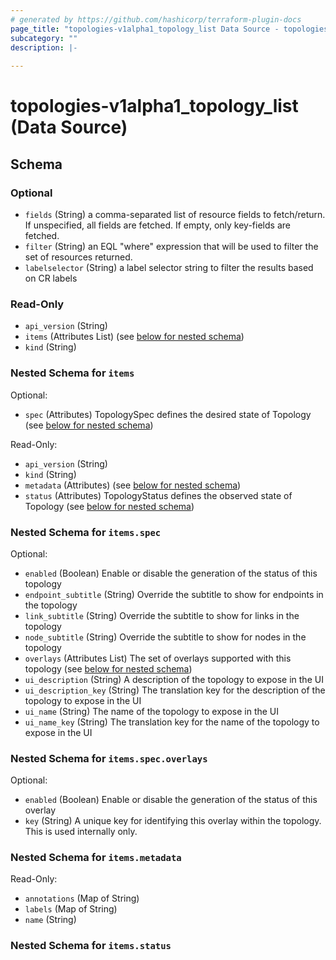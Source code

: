 ```yaml
---
# generated by https://github.com/hashicorp/terraform-plugin-docs
page_title: "topologies-v1alpha1_topology_list Data Source - topologies-v1alpha1"
subcategory: ""
description: |-
  
---
```


# topologies-v1alpha1_topology_list (Data Source)





<!-- schema generated by tfplugindocs -->
## Schema

### Optional

- `fields` (String) a comma-separated list of resource fields to fetch/return.  If unspecified, all fields are fetched.  If empty, only key-fields are fetched.
- `filter` (String) an EQL "where" expression that will be used to filter the set of resources returned.
- `labelselector` (String) a label selector string to filter the results based on CR labels

### Read-Only

- `api_version` (String)
- `items` (Attributes List) (see [below for nested schema](#nestedatt--items))
- `kind` (String)

<a id="nestedatt--items"></a>
### Nested Schema for `items`

Optional:

- `spec` (Attributes) TopologySpec defines the desired state of Topology (see [below for nested schema](#nestedatt--items--spec))

Read-Only:

- `api_version` (String)
- `kind` (String)
- `metadata` (Attributes) (see [below for nested schema](#nestedatt--items--metadata))
- `status` (Attributes) TopologyStatus defines the observed state of Topology (see [below for nested schema](#nestedatt--items--status))

<a id="nestedatt--items--spec"></a>
### Nested Schema for `items.spec`

Optional:

- `enabled` (Boolean) Enable or disable the generation of the status of this topology
- `endpoint_subtitle` (String) Override the subtitle to show for endpoints in the topology
- `link_subtitle` (String) Override the subtitle to show for links in the topology
- `node_subtitle` (String) Override the subtitle to show for nodes in the topology
- `overlays` (Attributes List) The set of overlays supported with this topology (see [below for nested schema](#nestedatt--items--spec--overlays))
- `ui_description` (String) A description of the topology to expose in the UI
- `ui_description_key` (String) The translation key for the description of the topology to expose in the UI
- `ui_name` (String) The name of the topology to expose in the UI
- `ui_name_key` (String) The translation key for the name of the topology to expose in the UI

<a id="nestedatt--items--spec--overlays"></a>
### Nested Schema for `items.spec.overlays`

Optional:

- `enabled` (Boolean) Enable or disable the generation of the status of this overlay
- `key` (String) A unique key for identifying this overlay within the topology.  This is used internally
only.



<a id="nestedatt--items--metadata"></a>
### Nested Schema for `items.metadata`

Read-Only:

- `annotations` (Map of String)
- `labels` (Map of String)
- `name` (String)


<a id="nestedatt--items--status"></a>
### Nested Schema for `items.status`
